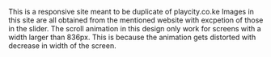 This is a responsive site meant to be duplicate of playcity.co.ke
Images in this site are all obtained from the mentioned website with excpetion of those in the slider.
The scroll animation in this design only work for screens with a width larger than 836px.
This is because the animation gets distorted with decrease in width of the screen.
